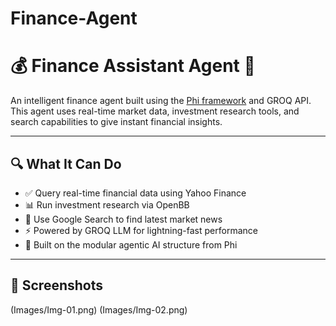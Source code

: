 # Finance-Agent
# 💰 Finance Assistant Agent 🤖

An intelligent finance agent built using the [Phi framework](https://github.com/Significant-Gravitas/phi) and GROQ API. This agent uses real-time market data, investment research tools, and search capabilities to give instant financial insights.

---

## 🔍 What It Can Do

- ✅ Query real-time financial data using Yahoo Finance
- 📊 Run investment research via OpenBB
- 🔎 Use Google Search to find latest market news
- ⚡️ Powered by GROQ LLM for lightning-fast performance
- 🧠 Built on the modular agentic AI structure from Phi

---
## 📸 Screenshots
(Images/Img-01.png)
(Images/Img-02.png)
